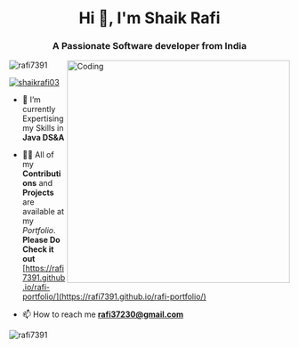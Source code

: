 <h1 align="center">Hi 👋, I'm Shaik Rafi</h1>
<h3 align="center">A Passionate Software developer from India</h3>
<img align="right" alt ="Coding" width = "400" src = "https://cdn.dribbble.com/users/1059583/screenshots/4171367/coding-freak.gif">

<p align="left"> <img src="https://komarev.com/ghpvc/?username=rafi7391&label=Profile%20views&color=0e75b6&style=flat" alt="rafi7391" /> </p>

<p align="left"> <a href="https://twitter.com/shaikrafi03" target="blank"><img src="https://img.shields.io/twitter/follow/shaikrafi03?logo=twitter&style=for-the-badge" alt="shaikrafi03" /></a> </p>

- 🌱 I’m currently Expertising my Skills in **Java DS&A**

- 👨‍💻 All of my **Contributions** and **Projects** are available at my *Portfolio*.
  **Please Do Check it out** [https://rafi7391.github.io/rafi-portfolio/](https://rafi7391.github.io/rafi-portfolio/)

- 📫 How to reach me **rafi37230@gmail.com**

<p><img align="left" src="https://github-readme-stats.vercel.app/api/top-langs?username=rafi7391&show_icons=true&locale=en&layout=compact" alt="rafi7391" /></p>

